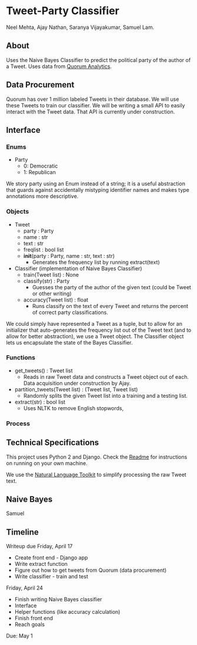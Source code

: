 # Tweet-Party Classifier
Neel Mehta, Ajay Nathan, Saranya Vijayakumar, Samuel Lam.

## About
Uses the Naive Bayes Classifier to predict the political party of the author of a Tweet. Uses data from [Quorum Analytics](https://quorum.us).

## Data Procurement
Quorum has over 1 million labeled Tweets in their database. We will use these Tweets to train our classifier. We will be writing a small API to easily interact with the Tweet data. That API is currently under construction. 

## Interface

### Enums
* Party
  * 0: Democratic
  * 1: Republican
 
We story party using an Enum instead of a string; it is a useful abstraction that guards against accidentally mistyping identifier names and makes type annotations more descriptive.

### Objects

* Tweet
  * party : Party
  * name : str
  * text : str
  * freqlist : bool list
  * __init__(party : Party, name : str, text : str)
    * Generates the frequency list by running extract(text)
* Classifier (implementation of Naive Bayes Classifier)
  * train(Tweet list) : None
  * classify(str) : Party
    * Guesses the party of the author of the given text (could be Tweet or other writing)
  * accuracy(Tweet list) : float
    * Runs classify on the text of every Tweet and returns the percent of correct party classifications.

We could simply have represented a Tweet as a tuple, but to allow for an initializer that auto-generates the frequency list out of the Tweet text (and to allow for better abstraction), we use a Tweet object. The Classifier object lets us encapsulate the state of the Bayes Classifier.

### Functions
* get_tweets() : Tweet list
  * Reads in raw Tweet data and constructs a Tweet object out of each. Data acquisition under construction by Ajay.
* partition_tweets(Tweet list) : (Tweet list, Tweet list)
  * Randomly splits the given Tweet list into a training and a testing list.
* extract(str) : bool list
  * Uses NLTK to remove English stopwords, 

### Process

## Technical Specifications
This project uses Python 2 and Django. Check the [Readme](https://github.com/hathix/tweet-party-classifier/blob/master/README.md) for instructions on running on your own machine.

We use the [Natural Language Toolkit](http://www.nltk.org/) to simplify processing the raw Tweet text.

## Naive Bayes
Samuel

## Timeline
Writeup due Friday, April 17
- Create front end - Django app
- Write extract function
- Figure out how to get tweets from Quorum (data procurement)
- Write classifier - train and test

Friday, April 24
- Finish writing Naive Bayes classifier
- Interface
- Helper functions (like accuracy calculation)
- Finish front end
- Reach goals

Due: May 1
